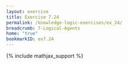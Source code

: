 ```yaml
---
layout: exercise
title: Exercise 7.24
permalink: /knowledge-logic-exercises/ex_24/
breadcrumb: 7-Logical-Agents
home: "true"
bookmarkID: ex7.24
---
```


{% include mathjax_support %}


